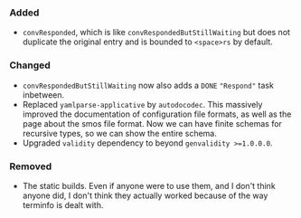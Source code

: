 ### Added

* `convResponded`, which is like `convRespondedButStillWaiting` but does not duplicate the original entry and is bounded to `<space>rs` by default.

### Changed

* `convRespondedButStillWaiting` now also adds a `DONE` `"Respond"` task inbetween.
* Replaced `yamlparse-applicative` by `autodocodec`.
  This massively improved the documentation of configuration file formats, as well as the page about the smos file format.
  Now we can have finite schemas for recursive types, so we can show the entire schema.
* Upgraded `validity` dependency to beyond `genvalidity >=1.0.0.0`.

### Removed

* The static builds. Even if anyone were to use them, and I don't think anyone did, I don't think they actually worked because of the way terminfo is dealt with.
